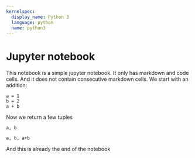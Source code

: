 ```yaml
---
kernelspec:
  display_name: Python 3
  language: python
  name: python3
---
```


# Jupyter notebook

This notebook is a simple jupyter notebook. It only has markdown and code cells. And it does not contain consecutive markdown cells. We start with an addition:

```{code-cell} ipython3
a = 1
b = 2
a + b
```

Now we return a few tuples

```{code-cell} ipython3
a, b
```

```{code-cell} ipython3
a, b, a+b
```

And this is already the end of the notebook
